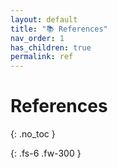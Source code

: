 ```yaml
---
layout: default
title: "📚 References"
nav_order: 1
has_children: true
permalink: ref
---
```


# References
{: .no_toc }

{: .fs-6 .fw-300 }
